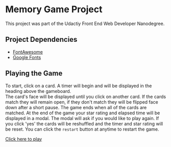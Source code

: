 # Memory Game Project

This project was part of the Udactiy Front End Web Developer Nanodegree.

## Project Dependencies

* [FontAwesome](https://fontawesome.com/)
* [Google Fonts](https://fonts.google.com)

## Playing the Game

To start, click on a card. A timer will begin and will be displayed in the heading above the gameboard.  
The card's face will be displayed until you click on another card. If the cards match they will remain open, 
if they don't match they will be flipped face down after a short pause. The game ends when all of the cards
are matched. At the end of the game your star rating and elapsed time will be displayed in a modal. The modal
will ask if you would like to play again.  If you click 'yes' the cards will be reshuffled and the timer and
star rating will be reset. You can click the `restart` button at anytime to restart the game.

[Click here to play](https://jbaldwin01.github.io/fend-project-memory-game/)